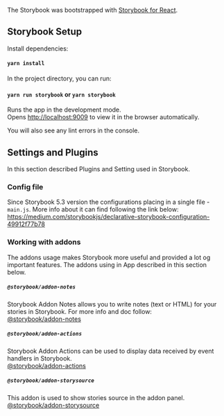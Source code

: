 The Storybook was bootstrapped with [Storybook for React](https://storybook.js.org/docs/guides/guide-react/).

## Storybook Setup

Install dependencies:

#### `yarn install`

In the project directory, you can run:

#### `yarn run storybook` or `yarn storybook`

Runs the app in the development mode.<br />
Opens [http://localhost:9009](http://localhost:9009) to view it in the browser automatically.

You will also see any lint errors in the console.

## Settings and Plugins

In this section described Plugins and Setting used in Storybook.

### Config file

Since Storybook 5.3 version the configurations placing in a single file - `main.js`. More info about it can find following the link below: <br />
https://medium.com/storybookjs/declarative-storybook-configuration-49912f77b78

### Working with addons

The addons usage makes Storybook more useful and provided a lot og important features.
The addons using in App described in this section below.

##### `@storybook/addon-notes`

Storybook Addon Notes allows you to write notes (text or HTML) for your stories in Storybook. For more info and doc follow:<br />
[@storybook/addon-notes](https://www.npmjs.com/package/@storybook/addon-notes)

##### `@storybook/addon-actions`

Storybook Addon Actions can be used to display data received by event handlers in Storybook.<br />
[@storybook/addon-actions](https://www.npmjs.com/package/@storybook/addon-actions)

##### `@storybook/addon-storysource`

This addon is used to show stories source in the addon panel.<br />
[@storybook/addon-storysource](https://www.npmjs.com/package/@storybook/addon-storysource)
